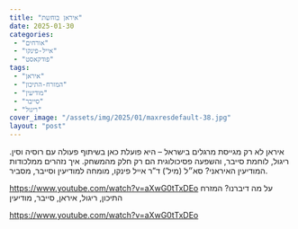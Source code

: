 ```yaml
---
title: "איראן בוחשת"
date: 2025-01-30
categories: 
 - "אורחים"
 - "אייל-פינקו"
 - "פודקאסט"
tags: 
 - "איראן"
 - "המזרח-התיכון"
 - "מודיעין"
 - "סייבר"
 - "ריגול"
cover_image: "/assets/img/2025/01/maxresdefault-38.jpg"
layout: "post"
---
```


איראן לא רק מגייסת מרגלים בישראל – היא פועלת כאן בשיתוף פעולה עם רוסיה וסין. ריגול, לוחמת סייבר, והשפעה פסיכולוגית הם רק חלק מהמשחק. איך נזהרים ממלכודות המודיעין האיראני? סא״ל (מיל’) ד”ר אייל פינקו, מומחה למודיעין וסייבר, מסביר.

<https://www.youtube.com/watch?v=aXwG0tTxDEo>
על מה דיברנו? המזרח התיכון, ריגול, איראן, סייבר, מודיעין

<https://www.youtube.com/watch?v=aXwG0tTxDEo>
